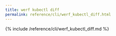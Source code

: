 ```yaml
---
title: werf kubectl diff
permalink: reference/cli/werf_kubectl_diff.html
---
```


{% include /reference/cli/werf_kubectl_diff.md %}
